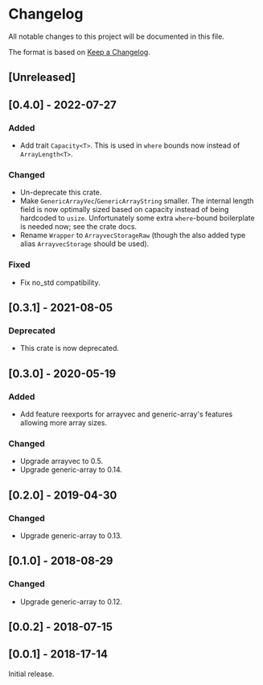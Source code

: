 # Changelog
All notable changes to this project will be documented in this file.

The format is based on [Keep a Changelog](https://keepachangelog.com/en/1.0.0/).

## [Unreleased]

## [0.4.0] - 2022-07-27
### Added
- Add trait `Capacity<T>`. This is used in `where` bounds now instead of `ArrayLength<T>`.

### Changed
- Un-deprecate this crate.
- Make `GenericArrayVec`/`GenericArrayString` smaller. The internal length field is now optimally sized based on capacity
instead of being hardcoded to `usize`. Unfortunately some extra `where`-bound boilerplate is needed now; see the crate
docs.
- Rename `Wrapper` to `ArrayvecStorageRaw` (though the also added type alias `ArrayvecStorage` should be used).

### Fixed
- Fix no_std compatibility.

## [0.3.1] - 2021-08-05
### Deprecated
- This crate is now deprecated.

## [0.3.0] - 2020-05-19
### Added
- Add feature reexports for arrayvec and generic-array's features allowing more array sizes.

### Changed
- Upgrade arrayvec to 0.5.
- Upgrade generic-array to 0.14.

## [0.2.0] - 2019-04-30
### Changed
- Upgrade generic-array to 0.13.

## [0.1.0] - 2018-08-29
### Changed
- Upgrade generic-array to 0.12.

## [0.0.2] - 2018-07-15

## [0.0.1] - 2018-17-14
Initial release.
